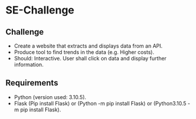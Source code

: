 # SE-Challenge

## Challenge
 - Create a website that extracts and displays data from an API.
 - Produce tool to find trends in the data (e.g. Higher costs).
 - Should: Interactive. User shall click on data and display further information.

## Requirements
 - Python (version used: 3.10.5).
 - Flask (Pip install Flask) or (Python -m pip install Flask) or (Python3.10.5 -m pip install Flask).